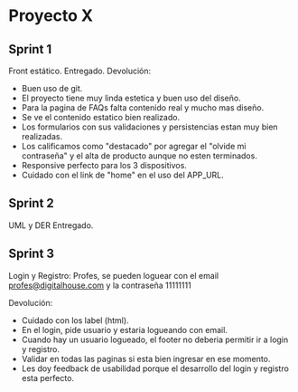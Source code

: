 # Proyecto X

## Sprint 1
Front estático. 
Entregado.
Devolución: 
- Buen uso de git.
- El proyecto tiene muy linda estetica y buen uso del diseño.
- Para la pagina de FAQs falta contenido real y mucho mas diseño.
- Se ve el contenido estatico bien realizado.
- Los formularios con sus validaciones y persistencias estan muy bien realizadas.
- Los calificamos como "destacado" por agregar el "olvide mi contraseña" y el alta de producto aunque no esten terminados.
- Responsive perfecto para los 3 dispositivos.
- Cuidado con el link de "home" en el uso del APP_URL.

## Sprint 2
UML y DER
Entregado.

## Sprint 3
Login y Registro: Profes, se pueden loguear con el email profes@digitalhouse.com y la contraseña 11111111

Devolución: 
- Cuidado con los label (html).
- En el login, pide usuario y estaria logueando con email.
- Cuando hay un usuario logueado, el footer no deberia permitir ir a login y registro.
- Validar en todas las paginas si esta bien ingresar en ese momento.
- Les doy feedback de usabilidad porque el desarrollo del login y registro esta perfecto.

